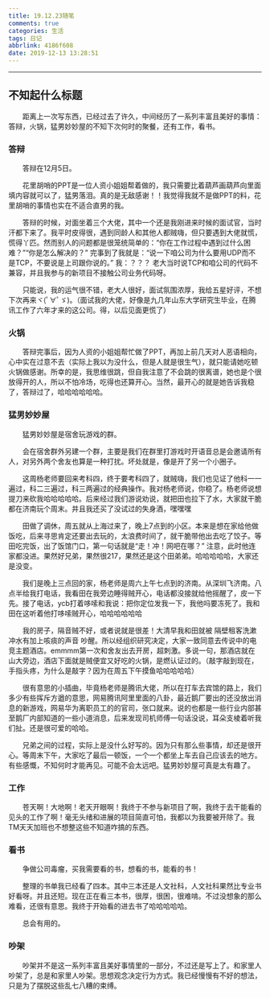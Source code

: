 ```yaml
---
title: 19.12.23随笔
comments: true
categories: 生活
tags: 日记
abbrlink: 4186f608
date: 2019-12-13 13:28:51
---
```


---

## 不知起什么标题

&emsp;&emsp;距离上一次写东西，已经过去了许久，中间经历了一系列丰富且美好的事情：答辩，火锅，猛男妙妙屋的不知下次何时的聚餐，还有工作，看书。

### 答辩

&emsp;&emsp;答辩在12月5日。

&emsp;&emsp;花里胡哨的PPT是一位人资小姐姐帮着做的，我只需要比着葫芦画葫芦向里面填内容就可以了，猛男落泪。真的是无敌感谢！！我觉得我就不是做PPT的料，花里胡哨的事情也实在不适合直男的我。

&emsp;&emsp;答辩的时候，对面坐着三个大佬，其中一个还是我刚进来时候的面试官，当时汗都下来了。我平时皮得很，遇到同龄人和其他人都贼嗨，但只要遇到大佬就慌，慌得丫匹。然而别人的问题都是很笼统简单的：“你在工作过程中遇到过什么困难？”“你是怎么解决的？” 完事到了我就是：“说一下咱公司为什么要用UDP而不是TCP，不要说是上司跟你说的。” 我：？？？ 老大当时说TCP和咱公司的代码不兼容，并且我参与的新项目不接触公司业务代码呀。

&emsp;&emsp;只能说，我的运气很不错，老大人很好，面试氛围浓厚，我给五星好评，不想下次再来ヾ(ﾟ∀ﾟゞ)。（面试我的大佬，好像是九几年山东大学研究生毕业，在腾讯工作了六年才来的这公司。得，以后见面更慌了）

### 火锅

&emsp;&emsp;答辩完事后，因为人资的小姐姐帮忙做了PPT，再加上前几天对人恶语相向，心中实在过意不去（实际上我以为没什么，但是人就是很生气），就只能请她吃顿火锅做感谢。所幸的是，我思维很跳，但自我注意了不会跳的很离谱，她也是个很放得开的人，所以不怕冷场，吃得也还算开心。当然，最开心的就是她告诉我稳了，答辩过了，哈哈哈哈哈哈。

### 猛男妙妙屋

&emsp;&emsp;猛男妙妙屋是宿舍玩游戏的群。

&emsp;&emsp;会在宿舍群外另建一个群，主要是我们在群里打游戏时开语音总是会邀请所有人，对另外两个舍友也算是一种打扰。坏处就是，像是开了另一个小圈子。

&emsp;&emsp;这周杨老师要回来考科四，终于要考科四了，就贼嗨，我们也见证了他科一一遍过，科二三遍过，科三两遍过的经典操作。我对杨老师说，你稳了。杨老师说想提刀来砍我哈哈哈哈哈。后来经过我们游说劝说，就把田也拉下了水，大家就干脆都在济南玩个周末。并且我还买了没试过的失身酒，嘿嘿嘿

&emsp;&emsp;田做了调休，周五就从上海过来了，晚上7点到的小区。本来是想在家给他做饭吃，后来寻思肯定还要出去玩的，太浪费时间了，就干脆带他出去吃了饺子。等田吃完饭，出了饭馆门口，第一句话就是“走！冲！网吧在哪？” 注意，此时他连家都没进。果然好兄弟，果然很217，果然还是这个田弟弟。哈哈哈哈哈，大家还是没变。

&emsp;&emsp;我们是晚上三点回的家，杨老师是周六上午七点到的济南。从深圳飞济南。八点半给我打电话，我看田在我旁边睡得贼开心，电话都没接就给他摇醒了，皮一下先。接了电话，ycb打着哆嗦和我说：把你定位发我一下，我他吗要冻死了。我和田在这听着他打哆嗦贼开心，哈哈哈哈哈哈

&emsp;&emsp;我的房子，隔音贼不好，或者说就是很差！大清早我和田就被 隔壁租客洗漱冲水有加上咳痰的声音 吵醒。所以经组织研究决定，大家一致同意去传说中的电竞主题酒店。emmmm第一次和舍友出去开房，超刺激。多说一句，那酒店就在山大旁边，酒店下面就是贼便宜又好吃的火锅，是燃认证过的。（敲字敲到现在，手指头疼，为什么是敲字？因为在周五下午摸鱼哈哈哈哈哈）

&emsp;&emsp;很有意思的小插曲，毕竟杨老师是腾讯大佬，所以在打车去宾馆的路上，我们多少有些挥斥方遒的意思，网易腾讯阿里里面的八卦，最近鹅厂要出的还没放出消息的新游戏，网易华为离职员工的的官司，张口就来。说的也都是一些行业内部甚至鹅厂内部知道的一些小道消息，后来发现司机师傅一句话没说，耳朵支棱着听我们扯。还是很可爱的哈哈。

&emsp;&emsp;兄弟之间的过程，实际上是没什么好写的。因为只有那么些事情，却还是很开心。等周末下午，大家吃了最后一顿饭，一个一个都坐上车去自己应该去的地方。有些感慨，不知何时才能再见。可能不会太远吧。猛男妙妙屋可真是太有趣了。

### 工作

&emsp;&emsp;苍天啊！大地啊！老天开眼啊！我终于不参与新项目了啊，我终于去干能看的见头的工作了啊！毫无头绪和进展的项目简直可怕，我都以为我要被开除了。我TM天天加班也不想整这些不知道咋搞的东西。

### 看书

&emsp;&emsp;争做公司毒瘤，买我需要看的书，想看的书，能看的书！

&emsp;&emsp;整理的书单我已经看了四本。其中三本还是人文社科，人文社科果然比专业书好看呀。并且还短。现在正在看三本书，很厚，很困，很难啃。不过没想象的那么难看，还很有意思。我终于开始看的进去书了哈哈哈哈哈。

&emsp;&emsp;总会有用的。

### 吵架

&emsp;&emsp;吵架并不是这一系列丰富且美好事情里的一部分，不过还是写上了。和家里人吵架了，总是和家里人吵架。思想观念决定行为方式。我已经慢慢有不好的想法，只是为了摆脱这些乱七八糟的束缚。
